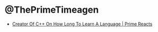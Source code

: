 # @ThePrimeTimeagen
- [Creator Of C++ On How Long To Learn A Language | Prime Reacts](https://youtu.be/Q0LdY-6J-_0)
